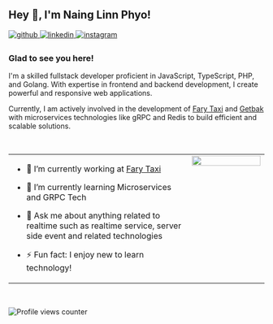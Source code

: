 ## Hey 👋, I'm Naing Linn Phyo!  
  

<a href="https://github.com/nainglinnphyo" target="_blank">
<img src=https://img.shields.io/badge/github-%2324292e.svg?&style=for-the-badge&logo=github&logoColor=white alt=github style="margin-bottom: 5px;" />
</a>
<a href="https://linkedin.com/in/dev-nainglinnphyo" target="_blank">
<img src=https://img.shields.io/badge/linkedin-%231E77B5.svg?&style=for-the-badge&logo=linkedin&logoColor=white alt=linkedin style="margin-bottom: 5px;" />
</a>
<a href="https://instagram.com/naing_linnphyo" target="_blank">
<img src=https://img.shields.io/badge/instagram-%23000000.svg?&style=for-the-badge&logo=instagram&logoColor=white alt=instagram style="margin-bottom: 5px;" />
</a>  
  



### Glad to see you here!  
I'm a skilled fullstack developer proficient in JavaScript, TypeScript, PHP, and Golang. With expertise in frontend and backend development, I create powerful and responsive web applications.

Currently, I am actively involved in the development of [Fary Taxi](https://farytaxi.com) and [Getbak](https://getbak.co) with microservices technologies like gRPC and Redis to build efficient and scalable solutions.  
  

<br/>  

<table><tr><td valign="top" width="70%">
  
- 🔭 I’m currently working at  [Fary Taxi](https://farytaxi.com)
  

- 🌱 I’m currently learning Microservices and GRPC Tech  
  

- 💬 Ask me about anything related to realtime such as realtime service, server side event and related technologies  
  

- ⚡ Fun fact: I enjoy new to learn technology!  


</td><td valign="top" width="30%">

<div align="center">
<img src="https://media3.giphy.com/media/ES9cAJlcxblRESzOH1/giphy.gif?cid=ecf05e474irkw185yr9ktr61arvuks06xebqv4rhsmn98uht&ep=v1_gifs_search&rid=giphy.gif&ct=g" align="center" style="width: 100%" />
</div>  


</td></tr></table>  

<br/>  

![Profile views counter](https://komarev.com/ghpvc/?username=nainglinnphyo&&style=flat-square)  
  

